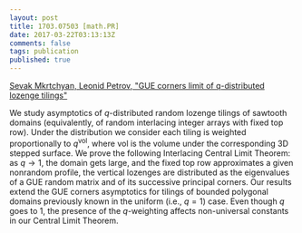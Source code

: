```yaml
---
layout: post
title: 1703.07503 [math.PR]
date: 2017-03-22T03:13:13Z
comments: false
tags: publication
published: true
---
```


[Sevak Mkrtchyan, Leonid Petrov, "GUE corners limit of q-distributed lozenge tilings"](http://arxiv.org/abs/1703.07503v2)

<!--more-->

We study asymptotics of $q$-distributed random lozenge tilings of sawtooth
domains (equivalently, of random interlacing integer arrays with fixed top
row). Under the distribution we consider each tiling is weighted proportionally
to $q^{\mathsf{vol}}$, where $\mathsf{vol}$ is the volume under the
corresponding 3D stepped surface. We prove the following Interlacing Central
Limit Theorem: as $q\rightarrow1$, the domain gets large, and the fixed top row
approximates a given nonrandom profile, the vertical lozenges are distributed
as the eigenvalues of a GUE random matrix and of its successive principal
corners. Our results extend the GUE corners asymptotics for tilings of bounded
polygonal domains previously known in the uniform (i.e., $q=1$) case. Even
though $q$ goes to $1$, the presence of the $q$-weighting affects non-universal
constants in our Central Limit Theorem.
